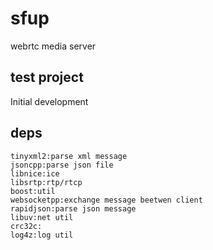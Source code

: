 # sfup
webrtc media server

## test project
Initial development

## deps
```
tinyxml2:parse xml message
jsoncpp:parse json file
libnice:ice
libsrtp:rtp/rtcp
boost:util
websocketpp:exchange message beetwen client
rapidjson:parse json message
libuv:net util
crc32c:
log4z:log util
```
